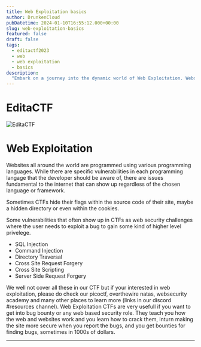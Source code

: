 ```yaml
---
title: Web Exploitation basics
author: DrunkenCloud
pubDatetime: 2024-01-10T16:55:12.000+00:00
slug: web-exploitation-basics
featured: false
draft: false
tags:
  - editactf2023
  - web
  - web exploitation
  - basics
description:
  "Embark on a journey into the dynamic world of Web Exploitation. Websites are treasure troves of vulnerabilities waiting to be uncovered. Explore challenges involving SQL Injection, Command Injection, Cross-Site Scripting, and more. Unearth hidden flags within source codes and learn the art of exploiting bugs to gain higher-level privileges. Web Exploitation CTFs are a gateway to understanding and securing the intricate web landscape."
---
```

# **EditaCTF**

![EditaCTF](https://hackmd.io/_uploads/ry2OKgqHp.png)

# Web Exploitation

Websites all around the world are programmed using various programming languages. While there are specific vulnerabilities in each programming langage that the developer should be aware of, there are issues fundamental to the internet that can show up regardless of the chosen language or framework.

Sometimes CTFs hide their flags within the source code of their site, maybe a hidden directory or even within the cookies.

Some vulnerabilities that often show up in CTFs as web security challenges where the user needs to exploit a bug to gain some kind of higher level privelege.

* SQL Injection
* Command Injection
* Directory Traversal
* Cross Site Request Forgery
* Cross Site Scripting
* Server Side Request Forgery

We well not cover all these in our CTF but if your interested in web exploitation, please do check our picoctf, overthewire natas, websecurity academy and many other places to learn more (links in our discord #resources channel). 
Web Exploitation CTFs are very usefull if you want to get into bug bounty or any web based security role. They teach you how the web and websites work and you learn how to crack them, inturn making the site more secure when you report the bugs, and you get bounties for finding bugs, sometimes in 1000s of dollars.


---